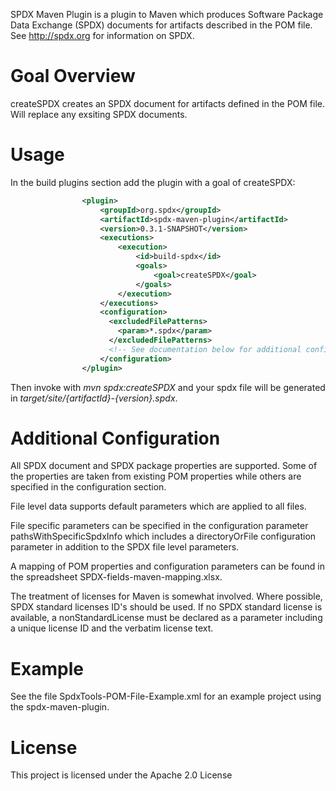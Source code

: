 SPDX Maven Plugin is a plugin to Maven which produces Software Package Data Exchange (SPDX) documents for artifacts described in the POM file.
See http://spdx.org for information on SPDX.
# Goal Overview
createSPDX creates an SPDX document for artifacts defined in the POM file.  Will replace any exsiting SPDX documents.

# Usage
In the build plugins section add the plugin with a goal of createSPDX:
```xml
                <plugin>
                    <groupId>org.spdx</groupId>
                    <artifactId>spdx-maven-plugin</artifactId>
                    <version>0.3.1-SNAPSHOT</version>
                    <executions>
                        <execution>
                            <id>build-spdx</id>
                            <goals>
                                <goal>createSPDX</goal>
                            </goals>
                        </execution>
                    </executions>
                    <configuration>
                      <excludedFilePatterns>
                        <param>*.spdx</param>
                      </excludedFilePatterns>
                      <!-- See documentation below for additional configuration -->
                    </configuration>
                </plugin>
```

Then invoke with *mvn spdx:createSPDX* and your spdx file will be generated in *target/site/{artifactId}-{version}.spdx*.

# Additional Configuration

All SPDX document and SPDX package properties are supported.  Some of the properties
are taken from existing POM properties while others are specified in the configuration
section.

File level data supports default parameters which are applied to all files.

File specific parameters can be specified in the configuration parameter pathsWithSpecificSpdxInfo which
includes a directoryOrFile configuration parameter in addition to the SPDX file level
parameters. 

A mapping of POM properties and configuration parameters can be found in the spreadsheet
SPDX-fields-maven-mapping.xlsx.

The treatment of licenses for Maven is somewhat involved.  Where possible,
SPDX standard licenses ID's should be used.  If no SPDX standard license
is available, a nonStandardLicense must be declared as a parameter including 
a unique license ID and the verbatim license text.

# Example
See the file SpdxTools-POM-File-Example.xml for an example project using the spdx-maven-plugin.

# License
This project is licensed under the Apache 2.0 License
